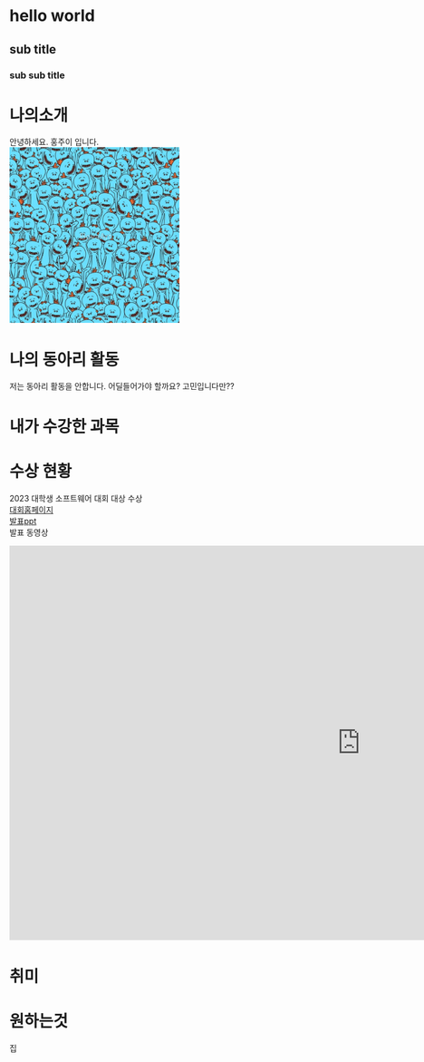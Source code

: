 # hello world
## sub title
### sub sub title

#  나의소개
안녕하세요. 홍주이 입니다. <br> 
<img src="1.jpg" width="300" height="310"> <br>

# 나의 동아리 활동
저는 동아리 활동을 안합니다. 어딜들어가야 할까요? 고민입니다만?? <br>

# 내가 수강한 과목


# 수상 현황
2023 대학생 소프트웨어 대회 대상 수상 <br>
[대회홈페이지](https://www.naver.com) <br>
[발표ppt](/presentation.pptx) <br>
발표 동영상 <br>
<iframe width="1237" height="696" src="https://www.youtube.com/embed/EGL1Epks1AY" title="Homeboy - memories... [Full Album]" frameborder="0" allow="accelerometer; autoplay; clipboard-write; encrypted-media; gyroscope; picture-in-picture; web-share" allowfullscreen></iframe>

# 취미


# 원하는것
집
